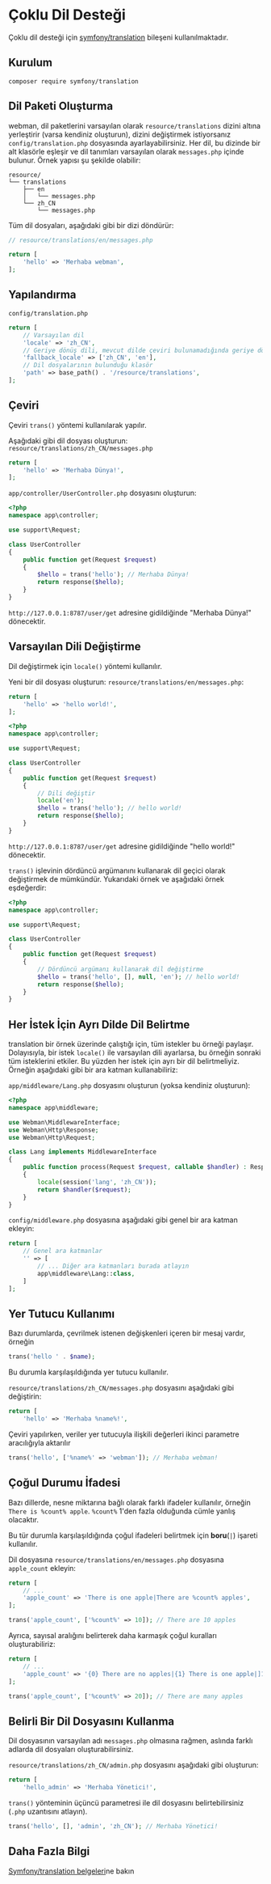 # Çoklu Dil Desteği

Çoklu dil desteği için [symfony/translation](https://github.com/symfony/translation) bileşeni kullanılmaktadır.

## Kurulum
```
composer require symfony/translation
```

## Dil Paketi Oluşturma
webman, dil paketlerini varsayılan olarak `resource/translations` dizini altına yerleştirir (varsa kendiniz oluşturun), dizini değiştirmek istiyorsanız `config/translation.php` dosyasında ayarlayabilirsiniz.
Her dil, bu dizinde bir alt klasörle eşleşir ve dil tanımları varsayılan olarak `messages.php` içinde bulunur. Örnek yapısı şu şekilde olabilir:
```
resource/
└── translations
    ├── en
    │   └── messages.php
    └── zh_CN
        └── messages.php
```

Tüm dil dosyaları, aşağıdaki gibi bir dizi döndürür:
```php
// resource/translations/en/messages.php

return [
    'hello' => 'Merhaba webman',
];
```

## Yapılandırma

`config/translation.php`

```php
return [
    // Varsayılan dil
    'locale' => 'zh_CN',
    // Geriye dönüş dili, mevcut dilde çeviri bulunamadığında geriye dönüş dilindeki çeviriyi denemek için kullanılır
    'fallback_locale' => ['zh_CN', 'en'],
    // Dil dosyalarının bulunduğu klasör
    'path' => base_path() . '/resource/translations',
];
```

## Çeviri

Çeviri `trans()` yöntemi kullanılarak yapılır.

Aşağıdaki gibi dil dosyası oluşturun: `resource/translations/zh_CN/messages.php`
```php
return [
    'hello' => 'Merhaba Dünya!',
];
```

`app/controller/UserController.php` dosyasını oluşturun:
```php
<?php
namespace app\controller;

use support\Request;

class UserController
{
    public function get(Request $request)
    {
        $hello = trans('hello'); // Merhaba Dünya!
        return response($hello);
    }
}
```

`http://127.0.0.1:8787/user/get` adresine gidildiğinde "Merhaba Dünya!" dönecektir.

## Varsayılan Dili Değiştirme

Dil değiştirmek için `locale()` yöntemi kullanılır.

Yeni bir dil dosyası oluşturun: `resource/translations/en/messages.php`:
```php
return [
    'hello' => 'hello world!',
];
```

```php
<?php
namespace app\controller;

use support\Request;

class UserController
{
    public function get(Request $request)
    {
        // Dili değiştir
        locale('en');
        $hello = trans('hello'); // hello world!
        return response($hello);
    }
}
```
`http://127.0.0.1:8787/user/get` adresine gidildiğinde "hello world!" dönecektir.

`trans()` işlevinin dördüncü argümanını kullanarak dil geçici olarak değiştirmek de mümkündür. Yukarıdaki örnek ve aşağıdaki örnek eşdeğerdir:
```php
<?php
namespace app\controller;

use support\Request;

class UserController
{
    public function get(Request $request)
    {
        // Dördüncü argümanı kullanarak dil değiştirme
        $hello = trans('hello', [], null, 'en'); // hello world!
        return response($hello);
    }
}
```

## Her İstek İçin Ayrı Dilde Dil Belirtme
translation bir örnek üzerinde çalıştığı için, tüm istekler bu örneği paylaşır. Dolayısıyla, bir istek `locale()` ile varsayılan dili ayarlarsa, bu örneğin sonraki tüm isteklerini etkiler. Bu yüzden her istek için ayrı bir dil belirtmeliyiz. Örneğin aşağıdaki gibi bir ara katman kullanabiliriz:

`app/middleware/Lang.php` dosyasını oluşturun (yoksa kendiniz oluşturun):
```php
<?php
namespace app\middleware;

use Webman\MiddlewareInterface;
use Webman\Http\Response;
use Webman\Http\Request;

class Lang implements MiddlewareInterface
{
    public function process(Request $request, callable $handler) : Response
    {
        locale(session('lang', 'zh_CN'));
        return $handler($request);
    }
}
```

`config/middleware.php` dosyasına aşağıdaki gibi genel bir ara katman ekleyin:
```php
return [
    // Genel ara katmanlar
    '' => [
        // ... Diğer ara katmanları burada atlayın
        app\middleware\Lang::class,
    ]
];
```

## Yer Tutucu Kullanımı
Bazı durumlarda, çevrilmek istenen değişkenleri içeren bir mesaj vardır, örneğin 
```php
trans('hello ' . $name);
```
Bu durumla karşılaşıldığında yer tutucu kullanılır.

`resource/translations/zh_CN/messages.php` dosyasını aşağıdaki gibi değiştirin:
```php
return [
    'hello' => 'Merhaba %name%!',
```
Çeviri yapılırken, veriler yer tutucuyla ilişkili değerleri ikinci parametre aracılığıyla aktarılır
```php
trans('hello', ['%name%' => 'webman']); // Merhaba webman!
```

## Çoğul Durumu İfadesi
Bazı dillerde, nesne miktarına bağlı olarak farklı ifadeler kullanılır, örneğin `There is %count% apple`. `%count%` 1'den fazla olduğunda cümle yanlış olacaktır.

Bu tür durumla karşılaşıldığında çoğul ifadeleri belirtmek için **boru**(`|`) işareti kullanılır.

Dil dosyasına `resource/translations/en/messages.php` dosyasına `apple_count` ekleyin:
```php
return [
    // ...
    'apple_count' => 'There is one apple|There are %count% apples',
];
```

```php
trans('apple_count', ['%count%' => 10]); // There are 10 apples
```

Ayrıca, sayısal aralığını belirterek daha karmaşık çoğul kuralları oluşturabiliriz:
```php
return [
    // ...
    'apple_count' => '{0} There are no apples|{1} There is one apple|]1,19] There are %count% apples|[20,Inf[ There are many apples'
];
```

```php
trans('apple_count', ['%count%' => 20]); // There are many apples
```

## Belirli Bir Dil Dosyasını Kullanma
Dil dosyasının varsayılan adı `messages.php` olmasına rağmen, aslında farklı adlarda dil dosyaları oluşturabilirsiniz.

`resource/translations/zh_CN/admin.php` dosyasını aşağıdaki gibi oluşturun:
```php
return [
    'hello_admin' => 'Merhaba Yönetici!',
```

`trans()` yönteminin üçüncü parametresi ile dil dosyasını belirtebilirsiniz (`.php` uzantısını atlayın).
```php
trans('hello', [], 'admin', 'zh_CN'); // Merhaba Yönetici!
```

## Daha Fazla Bilgi
[Symfony/translation belgeleri](https://symfony.com/doc/current/translation.html)ne bakın
